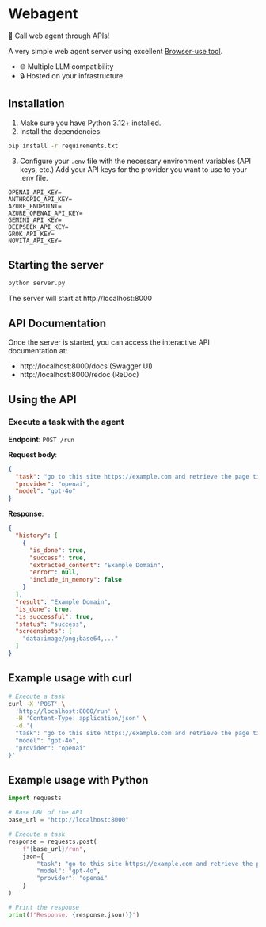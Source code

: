 # Webagent

🚀 Call web agent through APIs!

A very simple web agent server using excellent [Browser-use tool](https://github.com/browser-use/browser-use).
- 🌐 Multiple LLM compatibility
- 🔒 Hosted on your infrastructure

## Installation

1. Make sure you have Python 3.12+ installed.
2. Install the dependencies:

```bash
pip install -r requirements.txt
```

3. Configure your `.env` file with the necessary environment variables (API keys, etc.)
Add your API keys for the provider you want to use to your .env file.

```
OPENAI_API_KEY=
ANTHROPIC_API_KEY=
AZURE_ENDPOINT=
AZURE_OPENAI_API_KEY=
GEMINI_API_KEY=
DEEPSEEK_API_KEY=
GROK_API_KEY=
NOVITA_API_KEY=
```

## Starting the server

```bash
python server.py
```

The server will start at http://localhost:8000

## API Documentation

Once the server is started, you can access the interactive API documentation at:

- http://localhost:8000/docs (Swagger UI)
- http://localhost:8000/redoc (ReDoc)

## Using the API

### Execute a task with the agent

**Endpoint**: `POST /run`

**Request body**:
```json
{
  "task": "go to this site https://example.com and retrieve the page title",
  "provider": "openai",
  "model": "gpt-4o"
}
```

**Response**:
```json
{
  "history": [
    {
      "is_done": true,
      "success": true,
      "extracted_content": "Example Domain",
      "error": null,
      "include_in_memory": false
    }
  ],
  "result": "Example Domain",
  "is_done": true,
  "is_successful": true,
  "status": "success",
  "screenshots": [
    "data:image/png;base64,..."
  ]
}
```

## Example usage with curl

```bash
# Execute a task
curl -X 'POST' \
  'http://localhost:8000/run' \
  -H 'Content-Type: application/json' \
  -d '{
  "task": "go to this site https://example.com and retrieve the page title",
  "model": "gpt-4o",
  "provider": "openai"
}'
```

## Example usage with Python

```python
import requests

# Base URL of the API
base_url = "http://localhost:8000"

# Execute a task
response = requests.post(
    f"{base_url}/run",
    json={
        "task": "go to this site https://example.com and retrieve the page title",
        "model": "gpt-4o",
        "provider": "openai"
    }
)

# Print the response
print(f"Response: {response.json()}")
```
